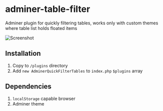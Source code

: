 # adminer-table-filter
Adminer plugin for quickly filtering tables, works only with custom themes where table list holds floated items

![Screenshot](/../screenshots/image.png?raw=true "Table filter using custom theme")

## Installation

1. Copy to `/plugins` directory
2. Add `new AdminerQuickFilterTables` to `index.php` `$plugins` array

## Dependencies

1. `localStorage` capable browser
2. Adminer theme
